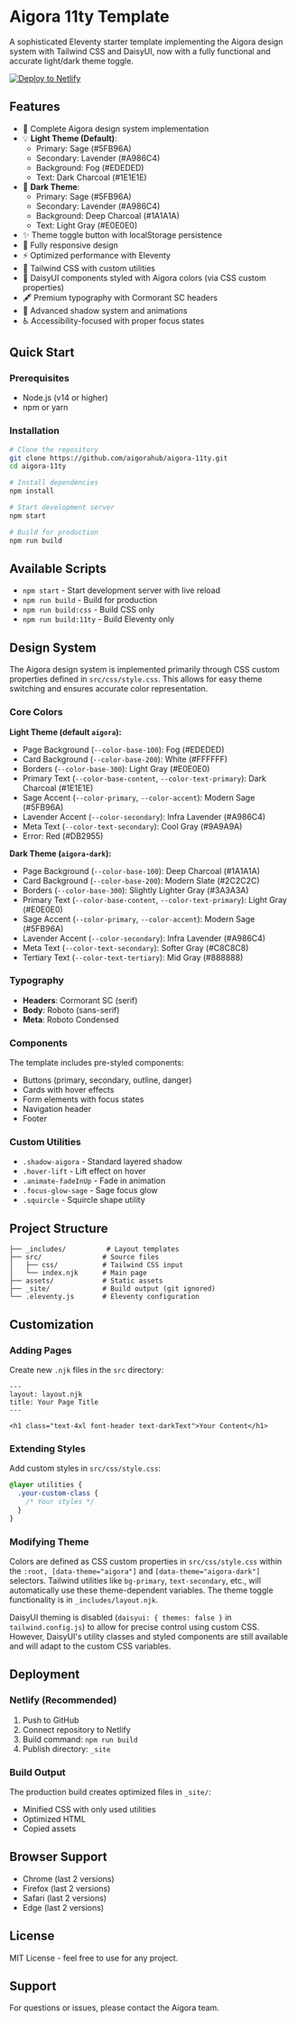 # Aigora 11ty Template

A sophisticated Eleventy starter template implementing the Aigora design system with Tailwind CSS and DaisyUI, now with a fully functional and accurate light/dark theme toggle.

[![Deploy to Netlify](https://www.netlify.com/img/deploy/button.svg)](https://app.netlify.com/start/deploy?repository=https://github.com/aigorahub/aigora-11ty)

## Features

- 🎨 Complete Aigora design system implementation
- 💡 **Light Theme (Default)**:
    - Primary: Sage (#5FB96A)
    - Secondary: Lavender (#A986C4)
    - Background: Fog (#EDEDED)
    - Text: Dark Charcoal (#1E1E1E)
- 🌙 **Dark Theme**:
    - Primary: Sage (#5FB96A)
    - Secondary: Lavender (#A986C4)
    - Background: Deep Charcoal (#1A1A1A)
    - Text: Light Gray (#E0E0E0)
- ✨ Theme toggle button with localStorage persistence
- 📱 Fully responsive design
- ⚡ Optimized performance with Eleventy
- 🎯 Tailwind CSS with custom utilities
- 💅 DaisyUI components styled with Aigora colors (via CSS custom properties)
- 🖋️ Premium typography with Cormorant SC headers
- 🌠 Advanced shadow system and animations
- ♿ Accessibility-focused with proper focus states

## Quick Start

### Prerequisites

- Node.js (v14 or higher)
- npm or yarn

### Installation

```bash
# Clone the repository
git clone https://github.com/aigorahub/aigora-11ty.git
cd aigora-11ty

# Install dependencies
npm install

# Start development server
npm start

# Build for production
npm run build
```

## Available Scripts

- `npm start` - Start development server with live reload
- `npm run build` - Build for production
- `npm run build:css` - Build CSS only
- `npm run build:11ty` - Build Eleventy only

## Design System

The Aigora design system is implemented primarily through CSS custom properties defined in `src/css/style.css`. This allows for easy theme switching and ensures accurate color representation.

### Core Colors

**Light Theme (default `aigora`):**
- Page Background (`--color-base-100`): Fog (#EDEDED)
- Card Background (`--color-base-200`): White (#FFFFFF)
- Borders (`--color-base-300`): Light Gray (#E0E0E0)
- Primary Text (`--color-base-content`, `--color-text-primary`): Dark Charcoal (#1E1E1E)
- Sage Accent (`--color-primary`, `--color-accent`): Modern Sage (#5FB96A)
- Lavender Accent (`--color-secondary`): Infra Lavender (#A986C4)
- Meta Text (`--color-text-secondary`): Cool Gray (#9A9A9A)
- Error: Red (#DB2955)

**Dark Theme (`aigora-dark`):**
- Page Background (`--color-base-100`): Deep Charcoal (#1A1A1A)
- Card Background (`--color-base-200`): Modern Slate (#2C2C2C)
- Borders (`--color-base-300`): Slightly Lighter Gray (#3A3A3A)
- Primary Text (`--color-base-content`, `--color-text-primary`): Light Gray (#E0E0E0)
- Sage Accent (`--color-primary`, `--color-accent`): Modern Sage (#5FB96A)
- Lavender Accent (`--color-secondary`): Infra Lavender (#A986C4)
- Meta Text (`--color-text-secondary`): Softer Gray (#C8C8C8)
- Tertiary Text (`--color-text-tertiary`): Mid Gray (#888888)

### Typography

- **Headers**: Cormorant SC (serif)
- **Body**: Roboto (sans-serif)
- **Meta**: Roboto Condensed

### Components

The template includes pre-styled components:
- Buttons (primary, secondary, outline, danger)
- Cards with hover effects
- Form elements with focus states
- Navigation header
- Footer

### Custom Utilities

- `.shadow-aigora` - Standard layered shadow
- `.hover-lift` - Lift effect on hover
- `.animate-fadeInUp` - Fade in animation
- `.focus-glow-sage` - Sage focus glow
- `.squircle` - Squircle shape utility

## Project Structure

```
├── _includes/          # Layout templates
├── src/               # Source files
│   ├── css/           # Tailwind CSS input
│   └── index.njk      # Main page
├── assets/            # Static assets
├── _site/             # Build output (git ignored)
└── .eleventy.js       # Eleventy configuration
```

## Customization

### Adding Pages

Create new `.njk` files in the `src` directory:

```njk
---
layout: layout.njk
title: Your Page Title
---

<h1 class="text-4xl font-header text-darkText">Your Content</h1>
```

### Extending Styles

Add custom styles in `src/css/style.css`:

```css
@layer utilities {
  .your-custom-class {
    /* Your styles */
  }
}
```

### Modifying Theme

Colors are defined as CSS custom properties in `src/css/style.css` within the `:root, [data-theme="aigora"]` and `[data-theme="aigora-dark"]` selectors.
Tailwind utilities like `bg-primary`, `text-secondary`, etc., will automatically use these theme-dependent variables.
The theme toggle functionality is in `_includes/layout.njk`.

DaisyUI theming is disabled (`daisyui: { themes: false }` in `tailwind.config.js`) to allow for precise control using custom CSS. However, DaisyUI's utility classes and styled components are still available and will adapt to the custom CSS variables.

## Deployment

### Netlify (Recommended)

1. Push to GitHub
2. Connect repository to Netlify
3. Build command: `npm run build`
4. Publish directory: `_site`

### Build Output

The production build creates optimized files in `_site/`:
- Minified CSS with only used utilities
- Optimized HTML
- Copied assets

## Browser Support

- Chrome (last 2 versions)
- Firefox (last 2 versions)
- Safari (last 2 versions)
- Edge (last 2 versions)

## License

MIT License - feel free to use for any project.

## Support

For questions or issues, please contact the Aigora team.